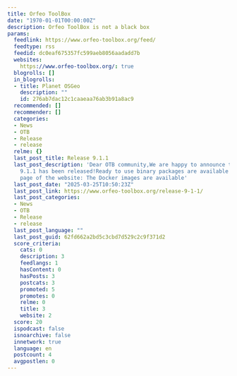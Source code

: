 ```yaml
---
title: Orfeo ToolBox
date: "1970-01-01T00:00:00Z"
description: Orfeo ToolBox is not a black box
params:
  feedlink: https://www.orfeo-toolbox.org/feed/
  feedtype: rss
  feedid: dc0eaf675357fc599aeb8056aadadd7b
  websites:
    https://www.orfeo-toolbox.org/: true
  blogrolls: []
  in_blogrolls:
  - title: Planet OSGeo
    description: ""
    id: 276ab7dac12c1caaeaa76ab3b91a8ac9
  recommended: []
  recommender: []
  categories:
  - News
  - OTB
  - Release
  - release
  relme: {}
  last_post_title: Release 9.1.1
  last_post_description: 'Dear OTB community,We are happy to announce that OTB version
    9.1.1 has been released!Ready to use binary packages are available on the package
    page of the website: The Docker images are available'
  last_post_date: "2025-03-25T10:50:23Z"
  last_post_link: https://www.orfeo-toolbox.org/release-9-1-1/
  last_post_categories:
  - News
  - OTB
  - Release
  - release
  last_post_language: ""
  last_post_guid: 62fd662a2bd5c3cbd7d529c2c9f371d2
  score_criteria:
    cats: 0
    description: 3
    feedlangs: 1
    hasContent: 0
    hasPosts: 3
    postcats: 3
    promoted: 5
    promotes: 0
    relme: 0
    title: 3
    website: 2
  score: 20
  ispodcast: false
  isnoarchive: false
  innetwork: true
  language: en
  postcount: 4
  avgpostlen: 0
---
```

